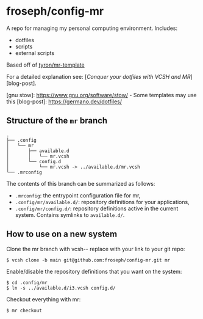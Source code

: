 # froseph/config-mr

A repo for managing my personal computing environment. Includes:

* dotfiles
* scripts
* external scripts

Based off of [tyron/mr-template](https://github.com/tyrion/mr-template/)

For a detailed explanation see:
[*Conquer your dotfiles with VCSH and MR*][blog-post].

[tyrion/mr-template]: https://github.com/tyrion/mr-template/
[myrepos]: https://myrepos.branchable.com/
[vcsh]: https://github.com/RichiH/vcsh
[gnu stow]: https://www.gnu.org/software/stow/ - Some templates may use this
[blog-post]: https://germano.dev/dotfiles/

## Structure of the `mr` branch

```
.
├── .config
│   └── mr
│       ├── available.d
│       │   └── mr.vcsh
│       └── config.d
│           └── mr.vcsh -> ../available.d/mr.vcsh
└── .mrconfig
```

The contents of this branch can be summarized as follows:

* `.mrconfig`: the entrypoint configuration file for mr,
* `.config/mr/available.d/`: repository definitions for your applications,
* `.config/mr/config.d/`: repository definitions active in the current system.
  Contains symlinks to `available.d/`.


## How to use on a new system

Clone the mr branch with vcsh-- replace with your link to your git repo:

```
$ vcsh clone -b main git@github.com:froseph/config-mr.git mr
```

Enable/disable the repository definitions that you want on the system:

```
$ cd .config/mr
$ ln -s ../available.d/i3.vcsh config.d/
```

Checkout everything with mr:

```
$ mr checkout
```

